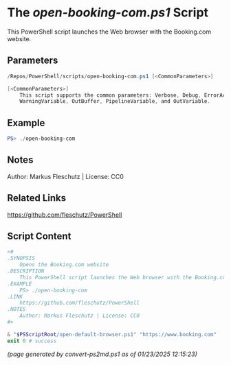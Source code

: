 The *open-booking-com.ps1* Script
===========================

This PowerShell script launches the Web browser with the Booking.com website.

Parameters
----------
```powershell
/Repos/PowerShell/scripts/open-booking-com.ps1 [<CommonParameters>]

[<CommonParameters>]
    This script supports the common parameters: Verbose, Debug, ErrorAction, ErrorVariable, WarningAction, 
    WarningVariable, OutBuffer, PipelineVariable, and OutVariable.
```

Example
-------
```powershell
PS> ./open-booking-com

```

Notes
-----
Author: Markus Fleschutz | License: CC0

Related Links
-------------
https://github.com/fleschutz/PowerShell

Script Content
--------------
```powershell
<#
.SYNOPSIS
	Opens the Booking.com website
.DESCRIPTION
	This PowerShell script launches the Web browser with the Booking.com website.
.EXAMPLE
	PS> ./open-booking-com
.LINK
	https://github.com/fleschutz/PowerShell
.NOTES
	Author: Markus Fleschutz | License: CC0
#>

& "$PSScriptRoot/open-default-browser.ps1" "https://www.booking.com"
exit 0 # success
```

*(page generated by convert-ps2md.ps1 as of 01/23/2025 12:15:23)*
